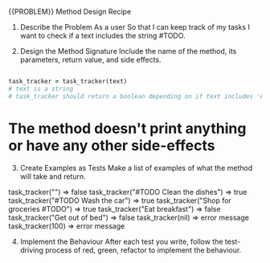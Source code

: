 {{PROBLEM}} Method Design Recipe
1. Describe the Problem
As a user
So that I can keep track of my tasks
I want to check if a text includes the string #TODO.

2. Design the Method Signature
Include the name of the method, its parameters, return value, and side effects.

```ruby

task_tracker = task_tracker(text)
# text is a string
# task_tracker should return a boolean depending on if text includes '#TODO'
```

# The method doesn't print anything or have any other side-effects

3. Create Examples as Tests
Make a list of examples of what the method will take and return.

task_tracker("") => false
task_tracker("#TODO Clean the dishes") => true
task_tracker("#TODO Wash the car") => true
task_tracker("Shop for groceries #TODO") => true
task_tracker("Eat breakfast") => false
task_tracker("Get out of bed") => false
task_tracker(nil) => error message
task_tracker(100) => error message

4. Implement the Behaviour
After each test you write, follow the test-driving process of red, green, refactor to implement the behaviour.